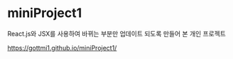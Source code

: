 # miniProject1

React.js와 JSX를 사용하여 바뀌는 부분만 업데이트 되도록 만들어 본 개인 프로젝트

https://gottmi1.github.io/miniProject1/
